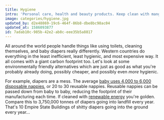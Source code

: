 ```yaml
---
title: Hygiene
intro: 'Personal care, health and beauty products. Keep clean with mangling the environment.'
image: categories/hygiene.jpg
updated_by: d2e48869-19c6-464f-86b8-dbe8bc98ac04
updated_at: 1586093877
id: 7adab10c-985b-42e2-ab8c-eee35b5a8817
---
```


All around the world people handle things like using toilets, cleaning themselves, and baby diapers really differently. Western countries do everything in the least inefficient, least hygienic, and most expensive way. It all comes with a giant carbon footprint too. Let's look at some environmentally friendly alternatives which are just as good as what you're probably already doing, possibly cheaper, and possibly even _more_ hygienic.

For example, diapers are a mess. The average [baby uses 4,000 to 6,000 disposable nappies](https://www.bbc.co.uk/news/uk-45732371), or 20 to 30 reusable nappies. Reusable nappies can be passed down from baby to baby, reducing the footprint of their manufacturing each time. If cleaned with [renewable energy](/renewable-energy/) you're golden. Compare this to 3,750,000 tonnes of diapers going into landfill every year. That's 10 Empire State Buildings of shitty diapers going into the ground every year...
